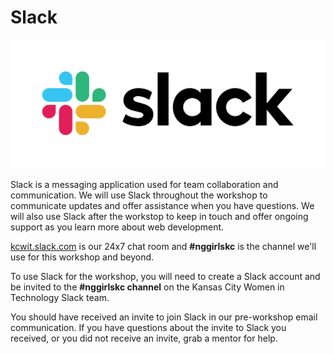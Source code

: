 # Slack

![](../.gitbook/assets/slack.png)


Slack is a messaging application used for team collaboration and communication. We will use Slack throughout the workshop to communicate updates and offer assistance when you have questions. We will also use Slack after the workstop to keep in touch and offer ongoing support as you learn more about web development. 

[kcwit.slack.com](https://kcwit.slack.com/) is our 24x7 chat room and **#nggirlskc** is the channel we'll use for this workshop and beyond. 

To use Slack for the workshop, you will need to create a Slack account and be invited to the **#nggirlskc channel** on the Kansas City Women in Technology Slack team. 

You should have received an invite to join Slack in our pre-workshop email communication. If you have questions about the invite to Slack you received, or you did not receive an invite, grab a mentor for help. 

